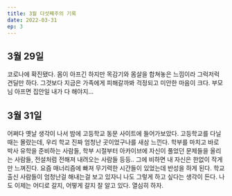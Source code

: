 ```yaml
---
title: 3월 다섯째주의 기록
date: 2022-03-31
ep: 3
---
```


## 3월 29일
코로나에 확진됐다. 몸이 아프긴 하지만 목감기와 몸살을 합쳐놓은 느낌이라 그럭저럭 견딜만 하다. 그것보다 지금은 가족에게 피해갈까봐 걱정되고 미안한 마음이 크다. 부모님 아프면 집안일 내가 다 해야지...

## 3월 31일
어쩌다 옛날 생각이 나서 밤에 고등학교 동문 사이트에 들어가보았다. 고등학교를 다닐 때는 몰랐는데, 우리 학교 진짜 엄청난 곳이었구나를 새삼 느낀다. 학부를 마치고 바로 박사 유학을 준비하는 사람들, 학부 시절부터 아카이브에 자신이 풀었던 문제들을 올리는 사람들, 전설처럼 전해져 내려오는 사람들 등등.. 그에 비하면 내 자신은 한없이 작게만 느껴진다. 요즘 매너리즘에 빠져 무기력한 시간들이 있었는데 반성을 하게 된다. 학교 출신 사람들이 엄청난걸 해내는걸 보고 있자니 나도 그렇게 하고 싶다는 생각이 든다. 나도 이제는 어디로 갈지, 어떻게 갈지 잘 알고 있다. 열심히 하자.

